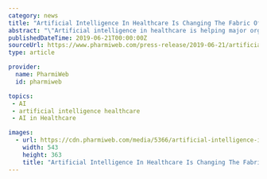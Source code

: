 ```yaml
---
category: news
title: "Artificial Intelligence In Healthcare Is Changing The Fabric Of The Industry"
abstract: "\"Artificial intelligence in healthcare is helping major organisations like the National Health Service run more efficiently and compassionately.\" Artificial intelligence (AI) is creation of unique systems using algorithms and software that can perform ..."
publishedDateTime: 2019-06-21T00:00:00Z
sourceUrl: https://www.pharmiweb.com/press-release/2019-06-21/artificial-intelligence-in-healthcare-is-changing-the-fabric-of-the-industry
type: article

provider:
  name: PharmiWeb
  id: pharmiweb

topics:
 - AI
 - artificial intelligence healthcare
 - AI in Healthcare

images:
  - url: https://cdn.pharmiweb.com/media/5366/artificial-intelligence-in-healthcare.jpg
    width: 543
    height: 363
    title: "Artificial Intelligence In Healthcare Is Changing The Fabric Of The Industry"
---
```

